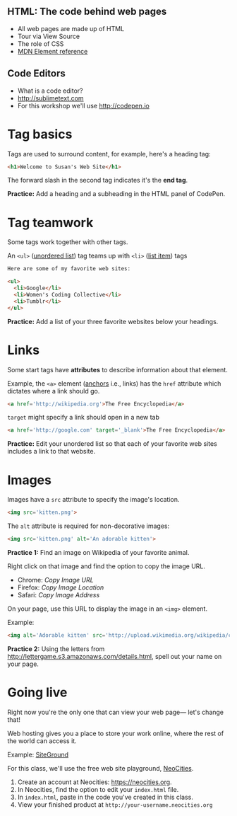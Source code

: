 ## HTML: The code behind web pages
* All web pages are made up of HTML
* Tour via View Source
* The role of CSS
* [MDN Element reference](https://developer.mozilla.org/en-US/docs/Web/HTML/Element?redirectlocale=en-US&redirectslug=HTML%2FElement)


## Code Editors
* What is a code editor?
* <http://sublimetext.com>
* For this workshop we'll use <http://codepen.io>


# Tag basics
Tags are used to surround content, for example, here's a heading tag:

```html
<h1>Welcome to Susan's Web Site</h1>
```

The forward slash in the second tag indicates it's the **end tag**.

**Practice:** Add a heading and a subheading in the HTML panel of CodePen.


# Tag teamwork
Some tags work together with other tags.

An `<ul>` ([unordered list](https://developer.mozilla.org/en-US/docs/Web/HTML/Element/ul)) tag teams up with `<li>` ([list item](https://developer.mozilla.org/en-US/docs/Web/HTML/Element/li)) tags

```html
Here are some of my favorite web sites:

<ul>
  <li>Google</li>
  <li>Women's Coding Collective</li>
  <li>Tumblr</li>
</ul>
```

**Practice:** Add a list of your three favorite websites below your headings.


# Links
Some start tags have **attributes** to describe information about that element.

Example, the `<a>` element ([anchors](https://developer.mozilla.org/en-US/docs/Web/HTML/Element/a) i.e., links) has the `href` attribute which dictates where a link should go.

```html
<a href='http://wikipedia.org'>The Free Encyclopedia</a>
```

`target` might specify a link should open in a new tab

```html
<a href='http://google.com' target='_blank'>The Free Encyclopedia</a>
```


**Practice:** Edit your unordered list so that each of your favorite web sites includes a link to that website.


# Images

Images have a `src` attribute to specify the image's location.

```html
<img src='kitten.png'>
```

The `alt` attribute is required for non-decorative images:

```html
<img src='kitten.png' alt='An adorable kitten'>
```

**Practice 1:** Find an image on Wikipedia of your favorite animal.

Right click on that image and find the option to copy the image URL. 

* Chrome: *Copy Image URL* 
* Firefox: *Copy Image Location*
* Safari: *Copy Image Address*

On your page, use this URL to display the image in an `<img>` element.

Example:

```html
<img alt='Adorable kitten' src='http://upload.wikimedia.org/wikipedia/commons/thumb/0/06/Kitten_in_Rizal_Park%2C_Manila.jpg/340px-Kitten_in_Rizal_Park%2C_Manila.jpg'>
```

**Practice 2:** Using the letters from <http://lettergame.s3.amazonaws.com/details.html>, spell out your name on your page.


# Going live

Right now you're the only one that can view your web page&mdash; let's change that!

Web hosting gives you a place to store your work online, where the rest of the world can access it.

Example: [SiteGround](http://www.siteground.com/index.htm?afcode=bf90ce97069361478ba4f2426b5f9d4d)

For this class, we'll use the free web site playground, [NeoCities](https://neocities.org).

1. Create an account at Neocities: <https://neocities.org>.
2. In Neocities, find the option to edit your `index.html` file.
3. In `index.html`, paste in the code you've created in this class.
4. View your finished product at `http://your-username.neocities.org`


